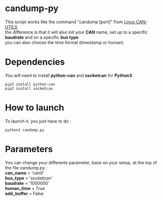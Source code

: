 # candump-py
This script works like the command "candump [port]" from [Linux CAN-UTILS](https://github.com/linux-can/can-utils)<br/>
the difference is that it will also init your **CAN** name, set up to a specific **baudrate** and on a specific **bus type**<br/>
you can also choose the time format (timestamp or human)<br/>

# Dependencies
You will need to install **python-can** and **socketcan** for **Python3**
```
pip3 install python-can
pip3 install socketcan
```

# How to launch
To launch it, you just have to do :<br/>
```
python3 candump.py
```

# Parameters
You can change your differents parameter, base on your setup, at the top of the file candump.py :<br/>
**can_name** = 'can0'<br/>
**bus_type** = 'socketcan'<br/>
**baudrate** = '1000000'<br/>
**human_time** = True<br/>
**add_buffer** = False<br/>

